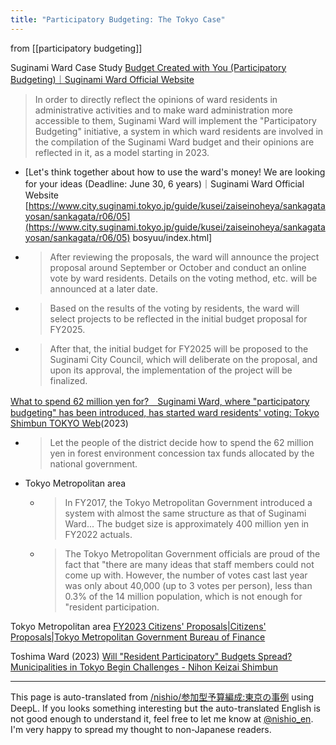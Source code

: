```yaml
---
title: "Participatory Budgeting: The Tokyo Case"
---
```


from  [[participatory budgeting]]

Suginami Ward Case Study
[Budget Created with You (Participatory Budgeting)｜Suginami Ward Official Website](https://www.city.suginami.tokyo.jp/guide/kusei/zaiseinoheya/sankagatayosan/index.html)
> In order to directly reflect the opinions of ward residents in administrative activities and to make ward administration more accessible to them, Suginami Ward will implement the "Participatory Budgeting" initiative, a system in which ward residents are involved in the compilation of the Suginami Ward budget and their opinions are reflected in it, as a model starting in 2023.
- [Let's think together about how to use the ward's money! We are looking for your ideas (Deadline: June 30, 6 years)｜Suginami Ward Official Website [https://www.city.suginami.tokyo.jp/guide/kusei/zaiseinoheya/sankagatayosan/sankagata/r06/05](https://www.city.suginami.tokyo.jp/guide/kusei/zaiseinoheya/sankagatayosan/sankagata/r06/05) bosyuu/index.html]
- > After reviewing the proposals, the ward will announce the project proposal around September or October and conduct an online vote by ward residents. Details on the voting method, etc. will be announced at a later date.
- > Based on the results of the voting by residents, the ward will select projects to be reflected in the initial budget proposal for FY2025.
- > After that, the initial budget for FY2025 will be proposed to the Suginami City Council, which will deliberate on the proposal, and upon its approval, the implementation of the project will be finalized.

[What to spend 62 million yen for?　Suginami Ward, where "participatory budgeting" has been introduced, has started ward residents' voting: Tokyo Shimbun TOKYO Web](https://www.tokyo-np.co.jp/article/280969)(2023)
- > Let the people of the district decide how to spend the 62 million yen in forest environment concession tax funds allocated by the national government.
- Tokyo Metropolitan area
    - > In FY2017, the Tokyo Metropolitan Government introduced a system with almost the same structure as that of Suginami Ward... The budget size is approximately 400 million yen in FY2022 actuals.
    - > The Tokyo Metropolitan Government officials are proud of the fact that "there are many ideas that staff members could not come up with. However, the number of votes cast last year was only about 40,000 (up to 3 votes per person), less than 0.3% of the 14 million population, which is not enough for "resident participation.

Tokyo Metropolitan area
[FY2023 Citizens' Proposals|Citizens' Proposals|Tokyo Metropolitan Government Bureau of Finance](https://www.zaimu.metro.tokyo.lg.jp/zaisei/zaisei/teian/tomin/6tomin)

Toshima Ward (2023)
[Will "Resident Participatory" Budgets Spread? Municipalities in Tokyo Begin Challenges - Nihon Keizai Shimbun](https://www.nikkei.com/article/DGXZQOCC132720T10C24A3000000/)

---
This page is auto-translated from [/nishio/参加型予算編成:東京の事例](https://scrapbox.io/nishio/参加型予算編成:東京の事例) using DeepL. If you looks something interesting but the auto-translated English is not good enough to understand it, feel free to let me know at [@nishio_en](https://twitter.com/nishio_en). I'm very happy to spread my thought to non-Japanese readers.